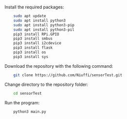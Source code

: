 Install the required packages:
```bash
    sudo apt update
    sudo apt install python3
    sudo apt install python3-pip
    sudo apt install python3-pil
    pip3 install RPi.GPIO
    pip3 install smbus
    pip3 install i2cdevice
    pip3 install flask
    pip3 install os
    pip3 install sys
```
Download the repository with the following command:
```bash
    git clone https://github.com/Niuffi/sensorTest.git
```
Change directory to the repository folder:
```bash
    cd sensorTest
```
Run the program:
```bash
    python3 main.py
```

